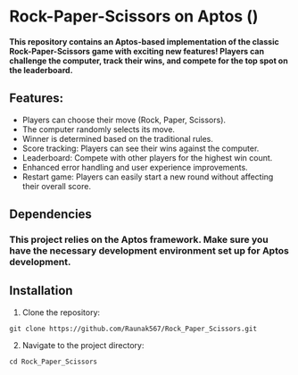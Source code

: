 # Rock-Paper-Scissors on Aptos ()
#### This repository contains an Aptos-based implementation of the classic Rock-Paper-Scissors game with exciting new features! Players can challenge the computer, track their wins, and compete for the top spot on the leaderboard.

## Features:
* Players can choose their move (Rock, Paper, Scissors).
* The computer randomly selects its move.
* Winner is determined based on the traditional rules.
* Score tracking: Players can see their wins against the computer.
* Leaderboard: Compete with other players for the highest win count.
* Enhanced error handling and user experience improvements.
* Restart game: Players can easily start a new round without affecting their overall score.

## Dependencies
### This project relies on the Aptos framework. Make sure you have the necessary development environment set up for Aptos development.

## Installation
1. Clone the repository:
```
git clone https://github.com/Raunak567/Rock_Paper_Scissors.git
```
2. Navigate to the project directory:
```
cd Rock_Paper_Scissors
```
